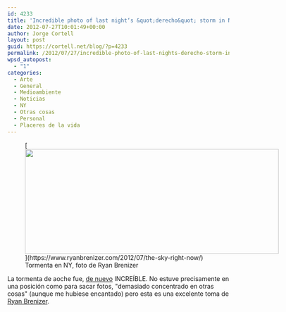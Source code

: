 ```yaml
---
id: 4233
title: 'Incredible photo of last night‘s &quot;derecho&quot; storm in New York'
date: 2012-07-27T10:01:49+00:00
author: Jorge Cortell
layout: post
guid: https://cortell.net/blog/?p=4233
permalink: /2012/07/27/incredible-photo-of-last-nights-derecho-storm-in-new-york/
wpsd_autopost:
  - "1"
categories:
  - Arte
  - General
  - Medioambiente
  - Noticias
  - NY
  - Otras cosas
  - Personal
  - Placeres de la vida
---
```

<figure style="width: 576px" class="wp-caption aligncenter">[<img class=" " title="Derecho storm in NY" src="https://sphotos-a.xx.fbcdn.net/hphotos-ash3/s720x720/558099_10151060041103522_1228392718_n.jpg" alt="" width="576" height="238" />](https://www.ryanbrenizer.com/2012/07/the-sky-right-now/)<figcaption class="wp-caption-text">Tormenta en NY, foto de Ryan Brenizer</figcaption></figure> 

<p title="https://cortell.net/blog/2012/07/amazing-storm-in-ny/">
  La tormenta de aoche fue, <a title="https://cortell.net/blog/2012/07/amazing-storm-in-ny/" href="https://cortell.net/blog/2012/07/amazing-storm-in-ny/" target="_blank">de nuevo</a> INCREÍBLE. No estuve precisamente en una posición como para sacar fotos, "demasiado concentrado en otras cosas" (aunque me hubiese encantado) pero esta es una excelente toma de <a title="https://www.ryanbrenizer.com/2012/07/the-sky-right-now/" href="https://www.ryanbrenizer.com/2012/07/the-sky-right-now/" target="_blank">Ryan Brenizer</a>.
</p>